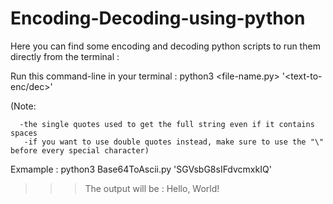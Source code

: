 # Encoding-Decoding-using-python
Here you can find some encoding and decoding python scripts to run them directly from the terminal : 

Run this command-line in your terminal : python3 <file-name.py> '<text-to-enc/dec>'

(Note: 

      -the single quotes used to get the full string even if it contains spaces
       -if you want to use double quotes instead, make sure to use the "\" before every special character)

Exmample : python3 Base64ToAscii.py 'SGVsbG8sIFdvcmxkIQ'
>>>The output will be : Hello, World!

